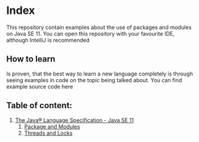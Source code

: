# Index
This repository contain examples about the use of packages and modules on Java SE 11. You can open this
repository with your favourite IDE, although IntelliJ is recommended

## How to learn
Is proven, that the best way to learn a new language completely is through seeing examples in code on the topic
being talked about. You can find example source code here

## Table of content:
1. [ The Java® Language Specification - Java SE 11 ](https://docs.oracle.com/javase/specs/jls/se11/html/index.html)
   1. [ Package and Modules ](https://github.com/ignamlrz/learn-java/tree/se11/jls-7)
   2. [ Threads and Locks ](https://github.com/ignamlrz/learn-java/tree/se11/jls-17)